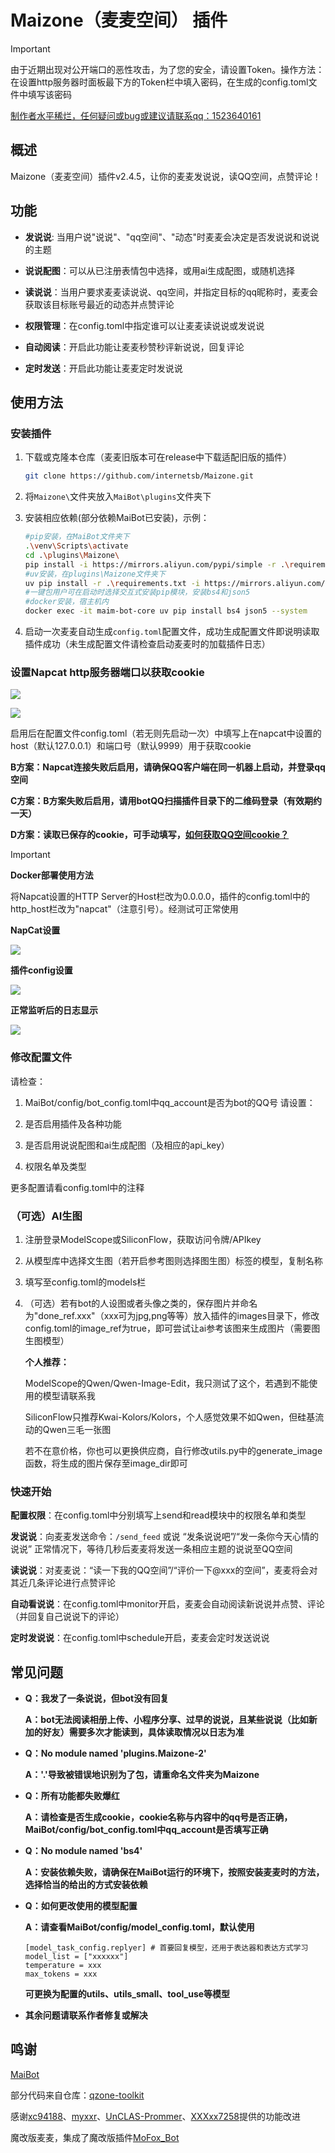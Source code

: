 # Maizone（麦麦空间） 插件


> [!IMPORTANT]
>
> 由于近期出现对公开端口的恶性攻击，为了您的安全，请设置Token。操作方法：在设置http服务器时面板最下方的Token栏中填入密码，在生成的config.toml文件中填写该密码

<u>制作者水平稀烂，任何疑问或bug或建议请联系qq：1523640161</u>

## 概述
Maizone（麦麦空间）插件v2.4.5，让你的麦麦发说说，读QQ空间，点赞评论！

## 功能
- **发说说**: 当用户说"说说"、"qq空间"、"动态"时麦麦会决定是否发说说和说说的主题

- **说说配图**：可以从已注册表情包中选择，或用ai生成配图，或随机选择

- **读说说**：当用户要求麦麦读说说、qq空间，并指定目标的qq昵称时，麦麦会获取该目标账号最近的动态并点赞评论

- **权限管理**：在config.toml中指定谁可以让麦麦读说说或发说说

- **自动阅读**：开启此功能让麦麦秒赞秒评新说说，回复评论

- **定时发送**：开启此功能让麦麦定时发说说

## 使用方法
### 安装插件

1. 下载或克隆本仓库（麦麦旧版本可在release中下载适配旧版的插件）

   ```bash
   git clone https://github.com/internetsb/Maizone.git
   ```

2. 将`Maizone\`文件夹放入`MaiBot\plugins`文件夹下

3. 安装相应依赖(部分依赖MaiBot已安装)，示例：

   ```bash
   #pip安装，在MaiBot文件夹下
   .\venv\Scripts\activate
   cd .\plugins\Maizone\
   pip install -i https://mirrors.aliyun.com/pypi/simple -r .\requirements.txt --upgrade
   #uv安装，在plugins\Maizone文件夹下
   uv pip install -r .\requirements.txt -i https://mirrors.aliyun.com/pypi/simple --upgrade
   #一键包用户可在启动时选择交互式安装pip模块，安装bs4和json5
   #docker安装，宿主机内
   docker exec -it maim-bot-core uv pip install bs4 json5 --system
   ```

4. 启动一次麦麦自动生成`config.toml`配置文件，成功生成配置文件即说明读取插件成功（未生成配置文件请检查启动麦麦时的加载插件日志）

### 设置Napcat http服务器端口以获取cookie

![](images/done_napcat1.png)

![](images/done_napcat2.png)

启用后在配置文件config.toml（若无则先启动一次）中填写上在napcat中设置的host（默认127.0.0.1）和端口号（默认9999）用于获取cookie

**B方案：Napcat连接失败后启用，请确保QQ客户端在同一机器上启动，并登录qq空间**

**C方案：B方案失败后启用，请用botQQ扫描插件目录下的二维码登录（有效期约一天）**

**D方案：读取已保存的cookie，可手动填写，[如何获取QQ空间cookie？](https://www.xjr7670.com/articles/how-to-get-qzone-cookie.html)**



> [!IMPORTANT]
>
> **Docker部署使用方法**
>
> 将Napcat设置的HTTP Server的Host栏改为0.0.0.0，插件的config.toml中的http_host栏改为"napcat"（注意引号）。经测试可正常使用
>
> **NapCat设置**
>
> ![](images/done_docker_napcat.png)
>
> **插件config设置**
>
> ![](images/done_docker_config.png)
>
> **正常监听后的日志显示**
>
> ![](images/done_docker_log.png)
### 修改配置文件
请检查：
1. MaiBot/config/bot_config.toml中qq_account是否为bot的QQ号
请设置：

1. 是否启用插件及各种功能
2. 是否启用说说配图和ai生成配图（及相应的api_key）
3. 权限名单及类型

更多配置请看config.toml中的注释

### （可选）AI生图

1. 注册登录ModelScope或SiliconFlow，获取访问令牌/APIkey

2. 从模型库中选择文生图（若开启参考图则选择图生图）标签的模型，复制名称

3. 填写至config.toml的models栏

4. （可选）若有bot的人设图或者头像之类的，保存图片并命名为"done_ref.xxx"（xxx可为jpg,png等等）放入插件的images目录下，修改config.toml的image_ref为true，即可尝试让ai参考该图来生成图片（需要图生图模型）

   **个人推荐：**

   ModelScope的Qwen/Qwen-Image-Edit，我只测试了这个，若遇到不能使用的模型请联系我

   SiliconFlow只推荐Kwai-Kolors/Kolors，个人感觉效果不如Qwen，但硅基流动的Qwen三毛一张图

   若不在意价格，你也可以更换供应商，自行修改utils.py中的generate_image函数，将生成的图片保存至image_dir即可

### 快速开始
**配置权限**：在config.toml中分别填写上send和read模块中的权限名单和类型

**发说说**：向麦麦发送命令：`/send_feed` 或说 “发条说说吧”/“发一条你今天心情的说说” 正常情况下，等待几秒后麦麦将发送一条相应主题的说说至QQ空间

**读说说**：对麦麦说：“读一下我的QQ空间”/“评价一下@xxx的空间”，麦麦将会对其近几条评论进行点赞评论

**自动看说说**：在config.toml中monitor开启，麦麦会自动阅读新说说并点赞、评论（并回复自己说说下的评论）

**定时发说说**：在config.toml中schedule开启，麦麦会定时发送说说

## 常见问题

- **Q：我发了一条说说，但bot没有回复**

  **A：bot无法阅读相册上传、小程序分享、过早的说说，且某些说说（比如新加的好友）需要多次才能读到，具体读取情况以日志为准**

- **Q：No module named 'plugins.Maizone-2'**

  **A：'.'导致被错误地识别为了包，请重命名文件夹为Maizone**

- **Q：所有功能都失败爆红**

  **A：请检查是否生成cookie，cookie名称与内容中的qq号是否正确，MaiBot/config/bot_config.toml中qq_account是否填写正确**

- **Q：No module named 'bs4'**

  **A：安装依赖失败，请确保在MaiBot运行的环境下，按照安装麦麦时的方法，选择恰当的给出的方式安装依赖**

- **Q：如何更改使用的模型配置**

  **A：请查看MaiBot/config/model_config.toml，默认使用**

  ```
  [model_task_config.replyer] # 首要回复模型，还用于表达器和表达方式学习
  model_list = ["xxxxxx"]
  temperature = xxx
  max_tokens = xxx
  ```

  **可更换为配置的utils、utils_small、tool_use等模型**

- **其余问题请联系作者修复或解决**

## 鸣谢

[MaiBot](https://github.com/MaiM-with-u/MaiBot)

部分代码来自仓库：[qzone-toolkit](https://github.com/gfhdhytghd/qzone-toolkit)

感谢[xc94188](https://github.com/xc94188)、[myxxr](https://github.com/myxxr)、[UnCLAS-Prommer](https://github.com/UnCLAS-Prommer)、[XXXxx7258](https://github.com/XXXxx7258)提供的功能改进

魔改版麦麦，集成了魔改版插件[MoFox_Bot](https://github.com/MoFox-Studio/MoFox_Bot)

